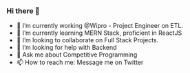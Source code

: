### Hi there 👋

- 🔭 I’m currently working @Wipro - Project Engineer on ETL.
- 🌱 I’m currently learning MERN Stack, proficient in ReactJS
- 👯 I’m looking to collaborate on Full Stack Projects.
- 🤔 I’m looking for help with Backend
- 💬 Ask me about Competitive Programming
- 📫 How to reach me: Message me on Twitter
